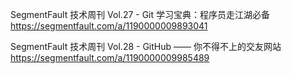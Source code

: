 

SegmentFault 技术周刊 Vol.27 - Git 学习宝典：程序员走江湖必备 https://segmentfault.com/a/1190000009893041

SegmentFault 技术周刊 Vol.28 - GitHub —— 你不得不上的交友网站 https://segmentfault.com/a/1190000009985489